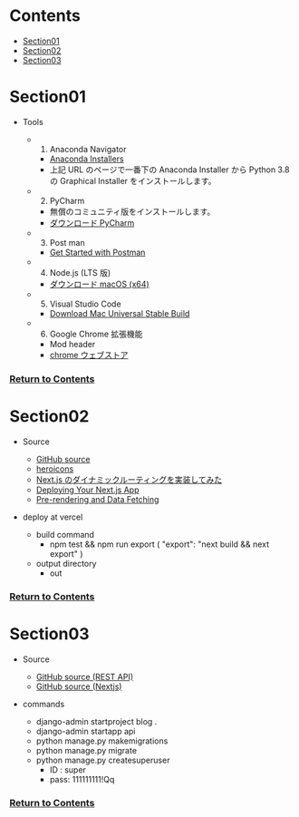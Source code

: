 <a id="contents"></a>

# Contents

- [Section01](#sec01)
- [Section02](#sec02)
- [Section03](#sec03)

<a id="sec01"></a>

# Section01

- Tools

  - 1. Anaconda Navigator
    - [Anaconda Installers](https://www.anaconda.com/products/individual)
    - 上記 URL のページで一番下の Anaconda Installer から Python 3.8 の Graphical Installer をインストールします。
  - 2. PyCharm
    - 無償のコミュニティ版をインストールします。
    - [ダウンロード PyCharm](https://www.jetbrains.com/ja-jp/pycharm/download/#section=mac)
  - 3.  Post man
    - [Get Started with Postman](https://www.postman.com/)
  - 4. Node.js (LTS 版)
    - [ダウンロード macOS (x64)](https://nodejs.org/ja/)
  - 5. Visual Studio Code
    - [Download Mac Universal Stable Build](https://code.visualstudio.com/)
  - 6. Google Chrome 拡張機能
    - Mod header
    - [chrome ウェブストア](https://chrome.google.com/webstore/detail/modheader/idgpnmonknjnojddfkpgkljpfnnfcklj?hl=ja)

### [Return to Contents](#contents)

<a id="sec02"></a>

# Section02

- Source

  - [GitHub source](https://github.com/GomaGoma676/nextjs-testing)
  - [heroicons](https://heroicons.dev/)
  - [Next.js のダイナミックルーティングを実装してみた](https://qiita.com/mt_816/items/d4e685953afa4906dd38)
  - [Deploying Your Next.js App](https://nextjs.org/learn/basics/deploying-nextjs-app/deploy)
  - [Pre-rendering and Data Fetching](https://nextjs.org/learn/basics/data-fetching/blog-data)

- deploy at vercel
  - build command
    - npm test && npm run export ( "export": "next build && next export" )
  - output directory
    - out

### [Return to Contents](#contents)

<a id="sec03"></a>

# Section03

- Source

  - [GitHub source (REST API)](https://github.com/GomaGoma676/blog_prj.git)
  - [GitHub source (Nextjs)](https://github.com/GomaGoma676/nextjs-testing-blog.git)

- commands
  - django-admin startproject blog .
  - django-admin startapp api
  - python manage.py makemigrations
  - python manage.py migrate
  - python manage.py createsuperuser
    - ID : super
    - pass: 111111111!Qq

### [Return to Contents](#contents)
